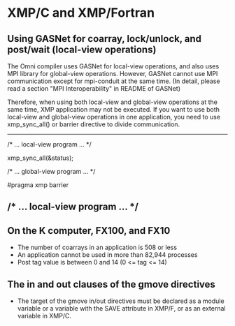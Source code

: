 # XMP/C and XMP/Fortran
## Using GASNet for coarray, lock/unlock, and post/wait (local-view operations)
The Omni compiler uses GASNet for local-view operations, and also uses MPI library for global-view operations.
However, GASNet cannot use MPI communication except for mpi-conduit at the same time.
(In detail, please read a section "MPI Interoperability" in README of GASNet)

Therefore, when using both local-view and global-view operations at the same time,
XMP application may not be executed.
If you want to use both local-view and global-view operations in one application,
you need to use xmp_sync_all() or barrier directive to divide communication.

---
  /* ... local-view program ... */

  xmp_sync_all(&status);

  /* ... global-view program ... */

 #pragma xmp barrier

  /* ... local-view program ... */
---

## On the K computer, FX100, and FX10
* The number of coarrays in an application is 508 or less
* An application cannot be used in more than 82,944 processes
* Post tag value is between 0 and 14 (0 <= tag <= 14)

## The in and out clauses of the gmove directives
* The target of the gmove in/out directives must be declared as a module variable or a variable with the SAVE attribute in XMP/F, or as an external variable in XMP/C.